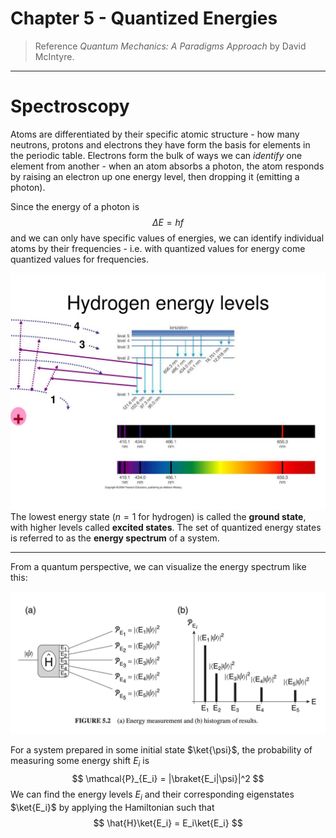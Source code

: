 # Chapter 5 - Quantized Energies

> Reference *Quantum Mechanics: A Paradigms Approach* by David McIntyre.

---
# Spectroscopy

Atoms are differentiated by their specific atomic structure - how many neutrons, protons and electrons they have form the basis for elements in the periodic table. Electrons form the bulk of ways we can *identify* one element from another - when an atom absorbs a photon, the atom responds by raising an electron up one energy level, then dropping it (emitting a photon). 

Since the energy of a photon is 
$$
\Delta E = hf
$$
and we can only have specific values of energies, we can identify individual atoms by their frequencies - i.e. with quantized values for energy come quantized values for frequencies.

![](images/hydrogen-evs.jpg)
The lowest energy state ($n=1$ for hydrogen) is called the **ground state**, with higher levels called **excited states**. The set of quantized energy states is referred to as the **energy spectrum** of a system. 

---

From a quantum perspective, we can visualize the energy spectrum like this:

![](images/quantum-energy.png)

For a system prepared in some initial state $\ket{\psi}$, the probability of measuring some energy shift $E_i$ is
$$
\mathcal{P}_{E_i} = |\braket{E_i|\psi}|^2
$$
We can find the energy levels $E_i$ and their corresponding eigenstates $\ket{E_i}$ by applying the Hamiltonian such that
$$
\hat{H}\ket{E_i} = E_i\ket{E_i}
$$

